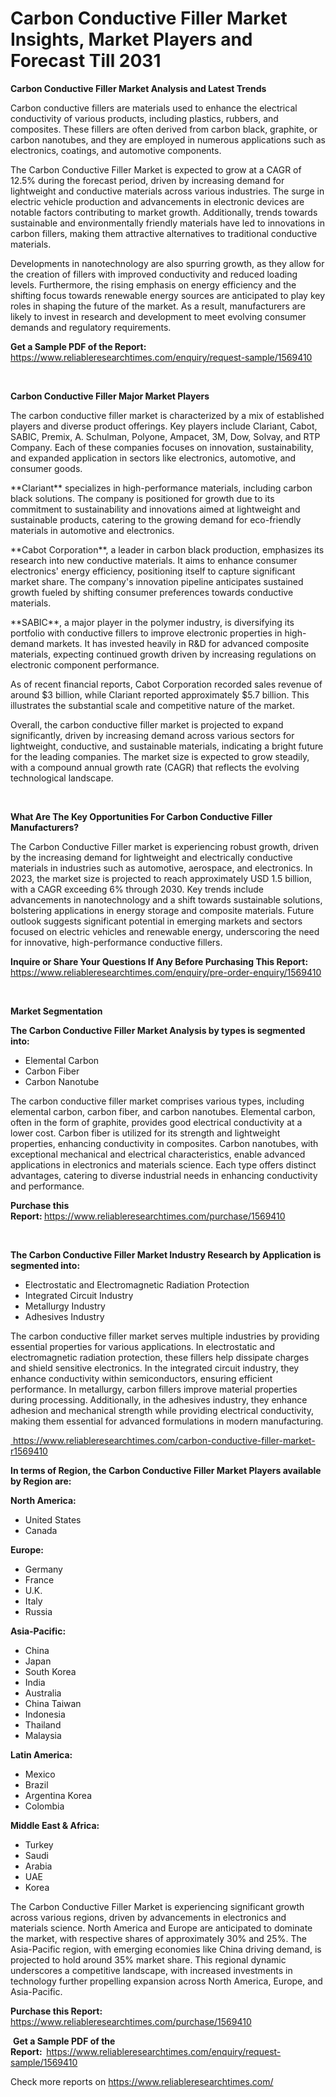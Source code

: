 <p><h1>Carbon Conductive Filler Market Insights, Market Players and Forecast Till 2031</h1></p><p><strong>Carbon Conductive Filler Market Analysis and Latest Trends</strong></p>
<p><p>Carbon conductive fillers are materials used to enhance the electrical conductivity of various products, including plastics, rubbers, and composites. These fillers are often derived from carbon black, graphite, or carbon nanotubes, and they are employed in numerous applications such as electronics, coatings, and automotive components.</p><p>The Carbon Conductive Filler Market is expected to grow at a CAGR of 12.5% during the forecast period, driven by increasing demand for lightweight and conductive materials across various industries. The surge in electric vehicle production and advancements in electronic devices are notable factors contributing to market growth. Additionally, trends towards sustainable and environmentally friendly materials have led to innovations in carbon fillers, making them attractive alternatives to traditional conductive materials.</p><p>Developments in nanotechnology are also spurring growth, as they allow for the creation of fillers with improved conductivity and reduced loading levels. Furthermore, the rising emphasis on energy efficiency and the shifting focus towards renewable energy sources are anticipated to play key roles in shaping the future of the market. As a result, manufacturers are likely to invest in research and development to meet evolving consumer demands and regulatory requirements.</p></p>
<p><strong>Get a Sample PDF of the Report:&nbsp;</strong> <a href="https://www.reliableresearchtimes.com/enquiry/request-sample/1569410?utm_campaign=1933&utm_medium=2&utm_source=Github&utm_content=ia&utm_term=29122024&utm_id=carbon-conductive-filler">https://www.reliableresearchtimes.com/enquiry/request-sample/1569410</a></p>
<p>&nbsp;</p>
<p><strong>Carbon Conductive Filler Major Market Players</strong></p>
<p><p>The carbon conductive filler market is characterized by a mix of established players and diverse product offerings. Key players include Clariant, Cabot, SABIC, Premix, A. Schulman, Polyone, Ampacet, 3M, Dow, Solvay, and RTP Company. Each of these companies focuses on innovation, sustainability, and expanded application in sectors like electronics, automotive, and consumer goods.</p><p>**Clariant** specializes in high-performance materials, including carbon black solutions. The company is positioned for growth due to its commitment to sustainability and innovations aimed at lightweight and sustainable products, catering to the growing demand for eco-friendly materials in automotive and electronics.</p><p>**Cabot Corporation**, a leader in carbon black production, emphasizes its research into new conductive materials. It aims to enhance consumer electronics' energy efficiency, positioning itself to capture significant market share. The company's innovation pipeline anticipates sustained growth fueled by shifting consumer preferences towards conductive materials.</p><p>**SABIC**, a major player in the polymer industry, is diversifying its portfolio with conductive fillers to improve electronic properties in high-demand markets. It has invested heavily in R&D for advanced composite materials, expecting continued growth driven by increasing regulations on electronic component performance.</p><p>As of recent financial reports, Cabot Corporation recorded sales revenue of around $3 billion, while Clariant reported approximately $5.7 billion. This illustrates the substantial scale and competitive nature of the market.</p><p>Overall, the carbon conductive filler market is projected to expand significantly, driven by increasing demand across various sectors for lightweight, conductive, and sustainable materials, indicating a bright future for the leading companies. The market size is expected to grow steadily, with a compound annual growth rate (CAGR) that reflects the evolving technological landscape.</p></p>
<p>&nbsp;</p>
<p><strong>What Are The Key Opportunities For Carbon Conductive Filler Manufacturers?</strong></p>
<p><p>The Carbon Conductive Filler market is experiencing robust growth, driven by the increasing demand for lightweight and electrically conductive materials in industries such as automotive, aerospace, and electronics. In 2023, the market size is projected to reach approximately USD 1.5 billion, with a CAGR exceeding 6% through 2030. Key trends include advancements in nanotechnology and a shift towards sustainable solutions, bolstering applications in energy storage and composite materials. Future outlook suggests significant potential in emerging markets and sectors focused on electric vehicles and renewable energy, underscoring the need for innovative, high-performance conductive fillers.</p></p>
<p><strong>Inquire or Share Your Questions If Any Before Purchasing This Report:</strong> <a href="https://www.reliableresearchtimes.com/enquiry/pre-order-enquiry/1569410?utm_campaign=1933&utm_medium=2&utm_source=Github&utm_content=ia&utm_term=29122024&utm_id=carbon-conductive-filler">https://www.reliableresearchtimes.com/enquiry/pre-order-enquiry/1569410</a></p>
<p>&nbsp;</p>
<p><strong>Market Segmentation</strong></p>
<p><strong>The Carbon Conductive Filler Market Analysis by types is segmented into:</strong></p>
<p><ul><li>Elemental Carbon</li><li>Carbon Fiber</li><li>Carbon Nanotube</li></ul></p>
<p><p>The carbon conductive filler market comprises various types, including elemental carbon, carbon fiber, and carbon nanotubes. Elemental carbon, often in the form of graphite, provides good electrical conductivity at a lower cost. Carbon fiber is utilized for its strength and lightweight properties, enhancing conductivity in composites. Carbon nanotubes, with exceptional mechanical and electrical characteristics, enable advanced applications in electronics and materials science. Each type offers distinct advantages, catering to diverse industrial needs in enhancing conductivity and performance.</p></p>
<p><strong>Purchase this Report:&nbsp;</strong><a href="https://www.reliableresearchtimes.com/purchase/1569410?utm_campaign=1933&utm_medium=2&utm_source=Github&utm_content=ia&utm_term=29122024&utm_id=carbon-conductive-filler">https://www.reliableresearchtimes.com/purchase/1569410</a></p>
<p>&nbsp;</p>
<p><strong>The Carbon Conductive Filler Market Industry Research by Application is segmented into:</strong></p>
<p><ul><li>Electrostatic and Electromagnetic Radiation Protection</li><li>Integrated Circuit Industry</li><li>Metallurgy Industry</li><li>Adhesives Industry</li></ul></p>
<p><p>The carbon conductive filler market serves multiple industries by providing essential properties for various applications. In electrostatic and electromagnetic radiation protection, these fillers help dissipate charges and shield sensitive electronics. In the integrated circuit industry, they enhance conductivity within semiconductors, ensuring efficient performance. In metallurgy, carbon fillers improve material properties during processing. Additionally, in the adhesives industry, they enhance adhesion and mechanical strength while providing electrical conductivity, making them essential for advanced formulations in modern manufacturing.</p></p>
<p><a href="https://www.reliableresearchtimes.com/carbon-conductive-filler-market-r1569410?utm_campaign=1933&utm_medium=2&utm_source=Github&utm_content=ia&utm_term=29122024&utm_id=carbon-conductive-filler">&nbsp;https://www.reliableresearchtimes.com/carbon-conductive-filler-market-r1569410</a></p>
<p><strong>In terms of Region, the Carbon Conductive Filler Market Players available by Region are:</strong></p>
<p>
    <p> <strong> North America: </strong>
        <ul>
            <li>United States</li>
            <li>Canada</li>
        </ul>
        </p> 
    <p> <strong> Europe: </strong>
        <ul>
            <li>Germany</li>
            <li>France</li>
            <li>U.K.</li>
            <li>Italy</li>
            <li>Russia</li>
        </ul>
        </p> 
    <p> <strong> Asia-Pacific: </strong>
        <ul>
            <li>China</li>
            <li>Japan</li>
            <li>South Korea</li>
            <li>India</li>
            <li>Australia</li>
            <li>China Taiwan</li>
            <li>Indonesia</li>
            <li>Thailand</li>
            <li>Malaysia</li>
        </ul>
        </p> 
    <p> <strong> Latin America: </strong>
        <ul>
            <li>Mexico</li>
            <li>Brazil</li>
            <li>Argentina Korea</li>
            <li>Colombia</li>
        </ul>
        </p> 
    <p> <strong> Middle East & Africa: </strong>
        <ul>
            <li>Turkey</li>
            <li>Saudi</li>
            <li>Arabia</li>
            <li>UAE</li>
            <li>Korea</li>
        </ul>
    </p>
    </p>
<p><p>The Carbon Conductive Filler Market is experiencing significant growth across various regions, driven by advancements in electronics and materials science. North America and Europe are anticipated to dominate the market, with respective shares of approximately 30% and 25%. The Asia-Pacific region, with emerging economies like China driving demand, is projected to hold around 35% market share. This regional dynamic underscores a competitive landscape, with increased investments in technology further propelling expansion across North America, Europe, and Asia-Pacific.</p></p>
<p><strong>Purchase this Report: </strong><a href="https://www.reliableresearchtimes.com/purchase/1569410?utm_campaign=1933&utm_medium=2&utm_source=Github&utm_content=ia&utm_term=29122024&utm_id=carbon-conductive-filler">https://www.reliableresearchtimes.com/purchase/1569410</a></p>
<p>&nbsp;<strong>Get a Sample PDF of the Report:&nbsp;&nbsp;</strong><a href="https://www.reliableresearchtimes.com/enquiry/request-sample/1569410?utm_campaign=1933&utm_medium=2&utm_source=Github&utm_content=ia&utm_term=29122024&utm_id=carbon-conductive-filler">https://www.reliableresearchtimes.com/enquiry/request-sample/1569410</a></p>
<p><strong></strong></p>
<p>Check more reports on <a href="https://www.reliableresearchtimes.com/?utm_campaign=1933&utm_medium=2&utm_source=Github&utm_content=ia&utm_term=29122024&utm_id=carbon-conductive-filler">https://www.reliableresearchtimes.com/</a></p>